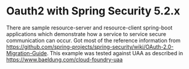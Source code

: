 # Oauth2 with Spring Security 5.2.x 

There are sample resource-server and resource-client spring-boot applications which demonstrate how a service to service secure communication can occur. Got most of the reference information from https://github.com/spring-projects/spring-security/wiki/OAuth-2.0-Migration-Guide. This example was tested against UAA as described in https://www.baeldung.com/cloud-foundry-uaa
